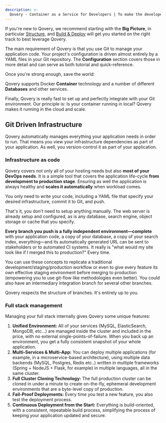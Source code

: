 ```yaml
---
description: >-
  Qovery - Container as a Service for Developers | To make the developer's life far easier
---
```


If you're new to Qovery, we recommend starting with the **Big Picture**, in particular [Structure](structure.md), and [Build & Deploy](build-and-deploy.md) will get you started on the right track to best leverage Qovery.

The main requirement of Qovery is that you use Git to manage your application code. Your project's configuration is driven almost entirely by a YAML files in your Git repository. The **Configuration** section covers those in more detail and can serve as both tutorial and quick-reference.

Once you're strong enough, save the world:

Qovery supports Docker **Container** technology and a number of different **Databases** and other services.

Finally, Qovery is really fast to set up and perfectly integrate with your Git environment. Our principle is: Is your container running in local? Qovery makes it running in the cloud and scale.

## Git Driven Infrastructure <a id="git-driven-infrastructure"></a>

Qovery automatically manages everything your application needs in order to run. That means you view your infrastructure dependencies as part of your application. As well, you version-control it as part of your application.

### Infrastructure as code <a id="infrastructure-as-code"></a>

Qovery covers not only all of your hosting needs but also **most of your DevOps needs**. It is a simple tool that covers the application life-cycle **from development to production stage**. Ensuring as well the application is always healthy and **scales it automatically** when workload comes.

You only need to write your code, including a YAML file that specify your desired infrastructure, commit it to Git, and push.

That's it, you don't need to setup anything manually. The web server is already setup and configured, as is any database, search engine, object storage or cache that you specify.

**Every branch you push is a fully independent environment—complete** with your application code, a copy of your database, a copy of your search index, everything—and its automatically generated URL can be sent to stakeholders or to automated CI systems. It really is "what would my site look like if I merged this to production?" Every time.

You can use these concepts to replicate a traditional development/staging/production workflow or even to give every feature its own effective staging environment before merging to production \(empowering you to use git-flow like methodologies even better\). You could also have an intermediary integration branch for several other branches.

Qovery respects the structure of branches. It's entirely up to you.

### Full stack management <a id="full-stack-management"></a>

Managing your full stack internally gives Qovery some unique features:

1. **Unified Environment:** All of your services \(MySQL, ElasticSearch, MongoDB, etc...\) are managed inside the cluster and included in the price, with no external single-points-of-failure. When you back up an environment, you get a fully consistent snapshot of your whole application.
2. **Multi-Services & Multi-App:** You can deploy multiple applications \(for example, in a microservice-based architecture\), using multiple data backends \(MySQL, Postgres, Redis etc..\) written in multiple frameworks \(Spring + NodeJS + Flask, for example\) in multiple languages, all in the same cluster.
3. **Full Cluster Cloning Technology:** The full production cluster can be cloned in under a minute to create on-the-fly, ephemeral development environments that are a byte-level copy of production.
4. **Fail-Proof Deployments:** Every time you test a new feature, you also test the deployment process.
5. **Continuous Deployment from the Start:** Everything is build-oriented, with a consistent, repeatable build process, simplifying the process of keeping your application updated and secure.

